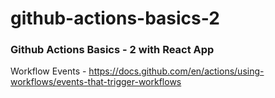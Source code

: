 # github-actions-basics-2

### Github Actions Basics - 2 with React App

Workflow Events - https://docs.github.com/en/actions/using-workflows/events-that-trigger-workflows
